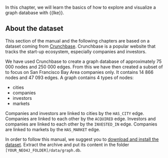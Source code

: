 In this chapter, we will learn the basics of how to explore and 
visualize a graph database with {{lke}}.

## About the dataset

This section of the manual and the following chapters are based on a 
dataset coming from [Crunchbase](http://www.crunchbase.com/). 
Crunchbase is a popular website that tracks the start-up ecosystem, 
especially companies and investors.

We have used Crunchbase to create a graph database of approximately 
75 000 nodes and 250 000 edges. 
From this we have then created a subset of to focus on San Francisco Bay 
Area companies only. 
It contains 14 866 nodes and 47 093 edges. A graph contains 4 types of 
nodes:

* cities
* companies
* investors
* markets

Companies and investors are linked to cities by the `HAS_CITY` edge. 
Companies are linked to each other by the `ACQUIRED` edge. 
Investors and companies are linked to each other by the `INVESTED_IN` 
edge. 
Companies are linked to markets by the `HAS_MARKET` edge.

In order to follow this manual, we suggest you to 
[download and install the dataset](http://linkurio.us/public/crunchbase-sfbay.db.zip).
Extract the archive and put its content in the folder 
`[YOUR_NEO4J_FOLDER]/data/graph.db`.
